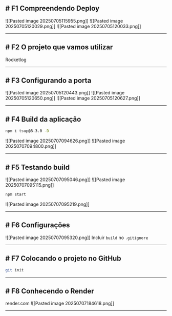 ## # F1 Compreendendo Deploy

![[Pasted image 20250705115955.png]]
![[Pasted image 20250705120029.png]]
![[Pasted image 20250705120033.png]]

---

## # F2 O projeto que vamos utilizar

Rocketlog

---

## # F3 Configurando a porta

![[Pasted image 20250705120443.png]]
![[Pasted image 20250705120650.png]]
![[Pasted image 20250705120627.png]]

---

## # F4 Build da aplicação

```bash
npm i tsup@8.3.0 -D
```
![[Pasted image 20250707094626.png]]
![[Pasted image 20250707094800.png]]

---

## # F5 Testando build

![[Pasted image 20250707095046.png]]
![[Pasted image 20250707095115.png]]
```bash
npm start
```
![[Pasted image 20250707095219.png]]

---

## # F6 Configurações

![[Pasted image 20250707095320.png]]
Incluir `build` no `.gitignore`

---

## # F7 Colocando o projeto no GitHub

```bash
git init
```

---

## # F8 Conhecendo o Render

render.com
![[Pasted image 20250707184618.png]]

---

